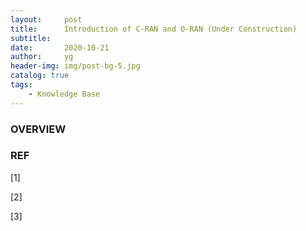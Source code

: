 ```yaml
---
layout:     post
title:      Introduction of C-RAN and O-RAN (Under Construction)
subtitle:   
date:       2020-10-21
author:     yg
header-img: img/post-bg-5.jpg
catalog: true
tags:
    - Knowledge Base
---
```



### OVERVIEW


### REF

[1] 

[2] 

[3] 
